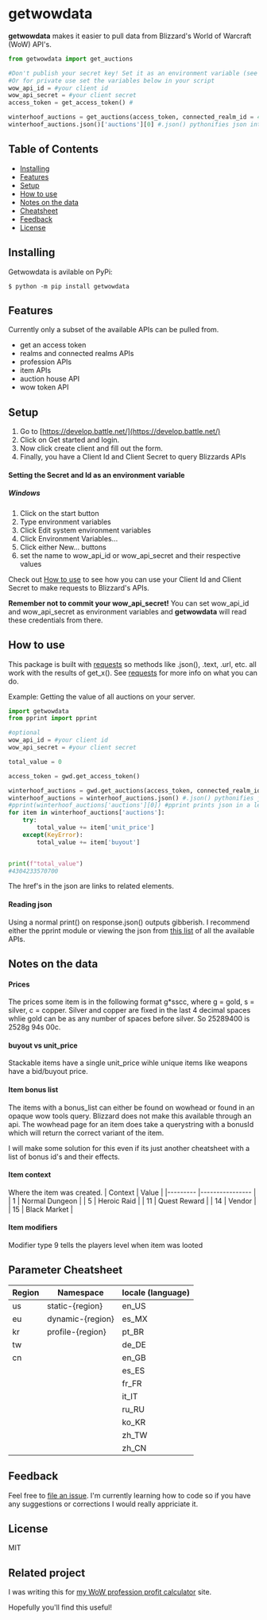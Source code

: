 # getwowdata

**getwowdata** makes it easier to pull data from Blizzard's World of Warcraft (WoW) API's.

```python
from getwowdata import get_auctions

#Don't publish your secret key! Set it as an environment variable (see setup)
#Or for private use set the variables below in your script
wow_api_id = #your client id
wow_api_secret = #your client secret
access_token = get_access_token() #

winterhoof_auctions = get_auctions(access_token, connected_realm_id = 4) #4 is the connected-realm id for the winterhoof server
winterhoof_auctions.json()['auctions'][0] #.json() pythonifies json into dictionaries and lists
```



## Table of Contents
- [Installing](#Installing)
- [Features](#Features)
- [Setup](#Setup)
- [How to use](#How-to-use)
- [Notes on the data](#Notes-on-the-data)
- [Cheatsheet](#Cheatsheet)
- [Feedback](#Feedback)
- [License](#License)

## Installing
Getwowdata is avilable on PyPi:
```console
$ python -m pip install getwowdata
```
## Features
Currently only a subset of the available APIs can be pulled from.
- get an access token
- realms and connected realms APIs
- profession APIs
- item APIs
- auction house API
- wow token API
## Setup
1. Go to [https://develop.battle.net/](https://develop.battle.net/)
2. Click on Get started and login. 
3. Now click create client and fill out the form.
4. Finally, you have a Client Id and Client Secret to query Blizzards APIs

#### Setting the Secret and Id as an environment variable
##### Windows
1. Click on the start button
2. Type environment variables
3. Click Edit system environment variables
4. Click Environment Variables...
5. Click either New... buttons 
6. set the name to wow_api_id or wow_api_secret and their respective values

Check out [How to use](#how-to-use) to see how you can use your Client Id and Client Secret to make requests to Blizzard's APIs.

**Remember not to commit your wow_api_secret!** You can set wow_api_id and wow_api_secret as environment variables and **getwowdata** will read these credentials from there.

## How to use
This package is built with [requests](https://docs.python-requests.org/en/latest/) so methods like .json(), .text, .url, etc. all work with the results of get_x(). See [requests](https://docs.python-requests.org/en/latest/) for more info on what you can do.  

Example:
Getting the value of all auctions on your server.
```python
import getwowdata
from pprint import pprint

#optional
wow_api_id = #your client id
wow_api_secret = #your client secret

total_value = 0

access_token = gwd.get_access_token()

winterhoof_auctions = gwd.get_auctions(access_token, connected_realm_id = 4) #4 is the connected-realm id for the winterhoof server
winterhoof_auctions = winterhoof_auctions.json() #.json() pythonifies json into dictionaries and lists
#pprint(winterhoof_auctions['auctions'][0]) #pprint prints json in a legible format
for item in winterhoof_auctions['auctions']:
    try:
        total_value += item['unit_price']
    except(KeyError):
        total_value += item['buyout']


print(f"total_value")
#4304233570700
```
The href's in the json are links to related elements.


#### Reading json
Using a normal print() on response.json() outputs gibberish.
I recommend either the pprint module or viewing the json from [this list](https://develop.battle.net/documentation/world-of-warcraft/game-data-apis) of all the available APIs.


## Notes on the data
#### Prices
The prices some item is in the following format g*sscc, where g = gold, s = silver, c = copper. 
Silver and copper are fixed in the last 4 decimal spaces whlie gold can be as any number of spaces before silver. So 25289400 is 2528g 94s 00c.

#### buyout vs unit_price
Stackable items have a single unit_price wihle unique items like weapons have a bid/buyout price.

#### Item bonus list
The items with a bonus_list can either be found on wowhead or found in an opaque wow tools query. Blizzard does not make this available through an api. The wowhead page for an item does take a querystring with a bonusId which will return the correct variant of the item.

I will make some solution for this even if its just another cheatsheet with a list of bonus id's and their effects. 
#### Item context
Where the item was created. 
| Context 	| Value          	|
|---------	|----------------	|
| 1       	| Normal Dungeon 	|
| 5       	| Heroic Raid    	|
| 11      	| Quest Reward   	|
| 14      	| Vendor         	|
| 15      	| Black Market   	|
#### Item modifiers
Modifier type 9 tells the players level when item was looted
####
## Parameter Cheatsheet

| Region 	| Namespace        	| locale (language) 	|
|--------	|------------------	|-------------------	|
| us     	| static-{region}  	| en_US             	|
| eu     	| dynamic-{region} 	| es_MX             	|
| kr     	| profile-{region} 	| pt_BR             	|
| tw     	|                  	| de_DE             	|
| cn     	|                  	| en_GB             	|
|        	|                  	| es_ES             	|
|        	|                  	| fr_FR             	|
|        	|                  	| it_IT             	|
|        	|                  	| ru_RU             	|
|        	|                  	| ko_KR             	|
|        	|                  	| zh_TW             	|
|        	|                  	| zh_CN             	|


## Feedback
Feel free to [file an issue](https://github.com/JackBorah/getwowdata/issues/new).
I'm currently learning how to code so if you have any suggestions or corrections I would really appriciate it.


## License
MIT

## Related project
I was writing this for [my WoW profession profit calculator](https://github.com/JackBorah/wow-profit-calculator) site.

Hopefully you'll find this useful!